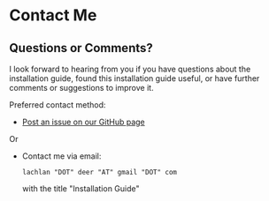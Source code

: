 # Contact Me

## Questions or Comments?

I look forward to hearing from you if you have questions about the installation guide, found this installation guide useful, or have further comments or suggestions to improve it.

Preferred contact method:

* [Post an issue on our GitHub page](https://github.com/lachlandeer/installation-guide/issues)

Or

* Contact me via email:
    ```
    lachlan "DOT" deer "AT" gmail "DOT" com
    ```
  with the title "Installation Guide"

